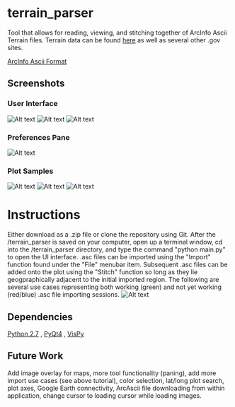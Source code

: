 # terrain_parser
Tool that allows for reading, viewing, and stitching together of ArcInfo Ascii Terrain files. Terrain data can be found [here](http://srtm.csi.cgiar.org/SELECTION/inputCoord.asp) as well as several other .gov sites. 

[ArcInfo Ascii Format](https://en.wikipedia.org/wiki/Esri_grid)

## Screenshots
### User Interface
![Alt text](https://github.com/bfaure/terrain_parser/blob/master/resources/pic3.png)
![Alt text](https://github.com/bfaure/terrain_parser/blob/master/resources/Screen%20Shot%202016-11-07%20at%201.11.53%20AM.png)
![Alt text](https://github.com/bfaure/terrain_parser/blob/master/resources/Screen%20Shot%202016-11-07%20at%201.12.17%20AM.png)
### Preferences Pane
![Alt text](https://github.com/bfaure/terrain_parser/blob/master/resources/prefs.png)
### Plot Samples
![Alt text](https://github.com/bfaure/terrain_parser/blob/master/resources/USA.png)
![Alt text](https://github.com/bfaure/terrain_parser/blob/master/resources/ne.png)
![Alt text](https://github.com/bfaure/terrain_parser/blob/master/resources/ne2.png)

# Instructions
Either download as a .zip file or clone the repository using Git. After the /terrain_parser is saved on your computer, open up a terminal window, cd into the /terrain_parser directory, and type the command "python main.py" to open the UI interface. .asc files can be imported using the "Import" function found under the "File" menubar item. Subsequent .asc files can be added onto the plot using the "Stitch" function so long as they lie geogpraphically adjacent to the initial imported region. The following are several use cases representing both working (green) and not yet working (red/blue) .asc file importing sessions.
![Alt text](https://github.com/bfaure/terrain_parser/blob/master/resources/Capture.PNG)

## Dependencies
[Python 2.7](https://www.python.org/download/releases/2.7/)
, [PyQt4](https://www.riverbankcomputing.com/software/pyqt/download) 
, [VisPy](http://vispy.org/)

## Future Work
Add image overlay for maps, more tool functionality (paning), add more import use cases (see above tutorial), color selection, lat/long plot search, plot axes, Google Earth connectivity, ArcAscii file downloading from within application, change cursor to loading cursor while loading images.
